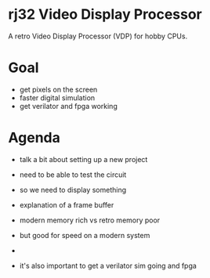 # rj32 Video Display Processor

A retro Video Display Processor (VDP) for hobby CPUs.

# Goal

- get pixels on the screen
- faster digital simulation
- get verilator and fpga working

# Agenda

- talk a bit about setting up a new project
- need to be able to test the circuit
- so we need to display something
- explanation of a frame buffer
- modern memory rich vs retro memory poor
- but good for speed on a modern system
-

- it's also important to get a verilator sim going and fpga

